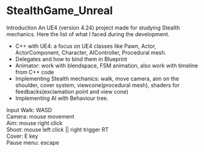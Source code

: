 # StealthGame_Unreal

Introduction
An UE4 (version 4.24) project made for studying Stealth mechanics. Here the list of what I faced during the development.

- C++ with UE4: a focus on UE4 classes like Pawn, Actor, ActorComponent, Character, AIController, Procedural mesh.
- Delegates and how to bind them in Blueprint
- Animator: work with blendspace, FSM animation, also work with timeline from C++ code
- Implementing Stealth mechanics: walk, move camera, aim on the shoulder, cover system, viewcone(procedural mesh), shaders for feedbacks(exclamation point and view cone)
- Implementing AI with Behaviour tree.

Input
Walk: WASD  
Camera: mouse movement  
Aim: mouse right click  
Shoot: mouse left click || right trigger RT  
Cover: E key  
Pause menu: escape  
